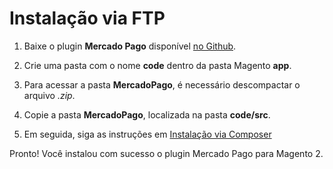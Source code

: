 # Instalação via FTP

1. Baixe o plugin **Mercado Pago** disponível [no Github](https://github.com/mercadopago/cart-magento2).

2. Crie uma pasta com o nome **code** dentro da pasta Magento **app**.

3. Para acessar a pasta **MercadoPago**, é necessário descompactar o arquivo *.zip*.

4. Copie a pasta **MercadoPago**, localizada na pasta **code/src**.

5. Em seguida, siga as instruções em [Instalação via Composer](#bookmark_instalação_via_composer)

Pronto! Você instalou com sucesso o plugin Mercado Pago para Magento 2.